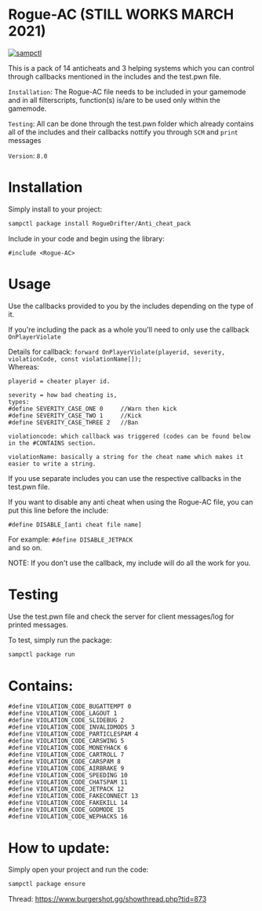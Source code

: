 # Rogue-AC (STILL WORKS MARCH 2021)

[![sampctl](https://shields.southcla.ws/badge/sampctl-Anti_cheat_pack-2f2f2f.svg?style=for-the-badge)](https://github.com/RogueDrifter/Anti_cheat_pack)

This is a pack of 14 anticheats and 3 helping systems which you can control through callbacks mentioned
in the includes and the test.pwn file.

`Installation`: The Rogue-AC file needs to be included in your gamemode and in all filterscripts, function(s) is/are to be used only within the gamemode.

`Testing`: All can be done through the test.pwn folder which already contains all of the includes and their callbacks nottify you through `SCM` and `print` messages

`Version`: `8.0`

# Installation

Simply install to your project:

```bash
sampctl package install RogueDrifter/Anti_cheat_pack
```

Include in your code and begin using the library:

```pawn
#include <Rogue-AC>
```

# Usage

Use the callbacks provided to you by the includes depending on the type of it.  

If you're including the pack as a whole you'll need to only use the callback `OnPlayerViolate`  

Details for callback:
``forward OnPlayerViolate(playerid, severity, violationCode, const violationName[]);``  
Whereas:  

```
playerid = cheater player id.

severity = how bad cheating is, 
types:
#define SEVERITY_CASE_ONE 0 	//Warn then kick
#define SEVERITY_CASE_TWO 1		//Kick
#define SEVERITY_CASE_THREE 2	//Ban

violationcode: which callback was triggered (codes can be found below in the #CONTAINS section.

violationName: basically a string for the cheat name which makes it easier to write a string.
```  

If you use separate includes you can use the respective callbacks in the test.pwn file.  

If you want to disable any anti cheat when using the Rogue-AC file, you can put this line before the include:  

``#define DISABLE_[anti cheat file name]``  

For example:
``#define DISABLE_JETPACK``  
and so on.  

NOTE: If you don't use the callback, my include will do all the work for you.  

# Testing

Use the test.pwn file and check the server for client messages/log for printed messages.

To test, simply run the package:

```bash
sampctl package run
```

# Contains:

```
#define VIOLATION_CODE_BUGATTEMPT 0
#define VIOLATION_CODE_LAGOUT 1
#define VIOLATION_CODE_SLIDEBUG 2
#define VIOLATION_CODE_INVALIDMODS 3
#define VIOLATION_CODE_PARTICLESPAM 4
#define VIOLATION_CODE_CARSWING 5
#define VIOLATION_CODE_MONEYHACK 6
#define VIOLATION_CODE_CARTROLL 7
#define VIOLATION_CODE_CARSPAM 8
#define VIOLATION_CODE_AIRBRAKE 9
#define VIOLATION_CODE_SPEEDING 10
#define VIOLATION_CODE_CHATSPAM 11
#define VIOLATION_CODE_JETPACK 12
#define VIOLATION_CODE_FAKECONNECT 13
#define VIOLATION_CODE_FAKEKILL 14
#define VIOLATION_CODE_GODMODE 15
#define VIOLATION_CODE_WEPHACKS 16
```

# How to update:

Simply open your project and run the code:

```bash
sampctl package ensure
```
Thread: https://www.burgershot.gg/showthread.php?tid=873
